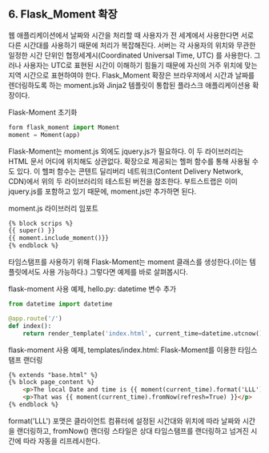 ## 6. Flask_Moment 확장

웹 애플리케이션에서 날짜와 시간을 처리할 때 사용자가 전 세계에서 사용한다면 서로 다른 시간대를 사용하기 때문에 처리가 복잡해진다. 서버는 각 사용자의 위치와 무관한 일정한 시간 단위인 협정세계시(Coordinated Universal Time, UTC) 를 사용한다. 그러나 사용자는 UTC로 표현된 시간이 이해하기 힘들기 때문에 자신의 거주 위치에 맞는 지역 시간으로 표현하여야 한다. Flask_Moment 확장은 브라우저에서 시간과 날짜를 렌더링하도록 하는 moment.js와 Jinja2 템플릿이 통합된 플라스크 애플리케이션용 확장이다. 

Flask-Moment 초기화

```python
form flask_moment import Moment
moment = Moment(app)
```

Flask-Moment는 moment.js 외에도 jquery.js가 필요하다. 이 두 라이브러리는 HTML 문서 어디에 위치해도 상관없다. 확장으로 제공되는 헬퍼 함수를 통해 사용될 수도 있다. 이 헬퍼 함수는 콘텐트 딜리버리 네트워크(Content Delivery Network, CDN)에서 위의 두 라이브러리의 테스트된 버전을  참조한다. 부트스트랩은 이미 jquery.js를 포함하고 있기 때문에, moment.js만 추가하면 된다. 

moment.js 라이브러리 임포트

```html
{% block scrips %}
{{ super() }}
{{ moment.include_moment()}}
{% endblock %}
```



타임스탬프를 사용하기 위해 Flask-Moment는  moment 클래스를 생성한다.(이는 템플릿에서도 사용 가능하다.)  그렇다면 예제를 바로 살펴봅시다.

flask-moment 사용 예제, hello.py: datetime 변수 추가

```python
from datetime import datetime

@app.route('/')
def index():
    return render_template('index.html', current_time=datetime.utcnow())
```

flask-moment 사용 예제, templates/index.html: Flask-Moment를 이용한 타임스탬프 랜더링

```html
{% extends "base.html" %}
{% block page_content %}
	<p>The local Date and time is {{ moment(current_time).format('LLL') }}.</p>
	<p>That was {{ moment(current_time).fromNow(refresh=True) }}</p>
{% endblock %}
```

format('LLL') 포맷은 클라이언트 컴퓨터에 설정된 시간대와 위치에 따라 날짜와 시간을 랜더링하고,
fromNow() 랜더링 스타일은 상대 타임스탬프를 랜더링하고 넘겨진 시간에 따라 자동을 리프레시한다. 




